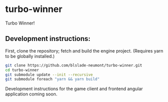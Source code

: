 # turbo-winner

Turbo Winner!

## Development instructions:

First, clone the repository; fetch and build the engine project. (Requires yarn to be globally installed.)

```bash
git clone https://github.com/blslade-neumont/turbo-winner.git
cd turbo-winner
git submodule update --init --recursive
git submodule foreach "yarn && yarn build"
```

Development instructions for the game client and frontend angular application coming soon.
